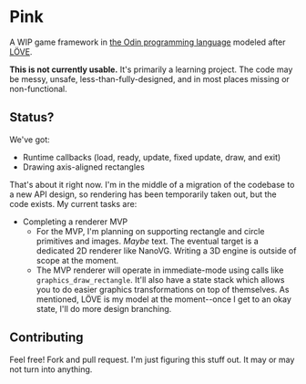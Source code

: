 # Pink

A WIP game framework in [the Odin programming language](https://odin-lang.org) modeled after [LÖVE](https://love2d.org).

**This is not currently usable.** It's primarily a learning project. The code may be messy, unsafe, less-than-fully-designed, and in most places missing or non-functional.

## Status?

We've got:

* Runtime callbacks (load, ready, update, fixed update, draw, and exit)
* Drawing axis-aligned rectangles

That's about it right now. I'm in the middle of a migration of the codebase to a new API design, so rendering has been temporarily taken out, but the code exists. My current tasks are:

* Completing a renderer MVP
  * For the MVP, I'm planning on supporting rectangle and circle primitives and images. *Maybe* text. The eventual target is a dedicated 2D renderer like NanoVG. Writing a 3D engine is outside of scope at the moment.
  * The MVP renderer will operate in immediate-mode using calls like `graphics_draw_rectangle`. It'll also have a state stack which allows you to do easier graphics transformations on top of themselves. As mentioned, LÖVE is my model at the moment--once I get to an okay state, I'll do more design branching.

## Contributing

Feel free! Fork and pull request. I'm just figuring this stuff out. It may or may not turn into anything.
